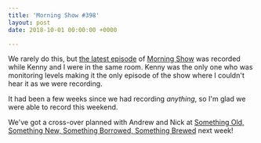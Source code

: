 ```yaml
---
title: 'Morning Show #398'
layout: post
date: 2018-10-01 00:00:00 +0000

---
```

We rarely do this, but [the latest episode](https://goodstuff.fm/morningshow/398) of [Morning Show](http://goodstuff.fm/morningshow) was recorded while Kenny and I were in the same room. Kenny was the only one who was monitoring levels making it the only episode of the show where I couldn't hear it as we were recording.

It had been a few weeks since we had recording _anything_, so I'm glad we were able to record this weekend.

We've got a cross-over planned with Andrew and Nick at [Something Old, Something New, Something Borrowed, Something Brewed](https://www.sosnsbsbpodcast.com/) next week!